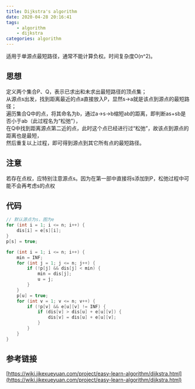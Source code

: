 ```yaml
---
title: Dijkstra's algorithm
date: 2020-04-28 20:16:41
tags: 
    - algorithm
    - dijkstra
categories: algorithm
---
```


适用于单源点最短路径，通常不能计算负权。时间复杂度O(n^2)。

## 思想
定义两个集合P、Q，表示已求出和未求出最短路径的顶点集；  
从源点s出发，找到距离最近的点a直接放入P，显然s->a就是该点到源点的最短路径；  
遍历集合Q中的点，将其命名为b，通过a->s->b缩短ab的距离，即判断as+sb是否小于ab（此过程名为“松弛”），  
在Q中找到距离源点第二近的点，此时这个点已经进行过“松弛”，故该点到源点的距离也是最短，  
然后重复以上过程，即可得到源点到其它所有点的最短路径。

## 注意
若存在点权，应特别注意源点s。因为在第一部中直接将s添加到P，松弛过程中可能不会再考虑s的点权

## 代码
``` cpp
// 默认源点为s，图为e
for (int i = 1; i <= n; i++) {
    dis[i] = e[s][i];
}
p[s] = true;

for (int i = 1; i <= n; i++) {
    min = INF;
    for (int j = 1; j <= n; j++) {
        if (!p[j] && dis[j] < min) {
            min = dis[j];
            u = j;
        }
    }
    p[u] = true;
    for (int v = 1; v <= n; v++) {
        if (!p[v] && e[u][v] != INF) {
            if (dis[v] > dis[u] + e[u][v]) {
                dis[v] = dis[u] + e[u][v];
            }
        }
    }
}

```

## 参考链接
[https://wiki.jikexueyuan.com/project/easy-learn-algorithm/dijkstra.html](https://wiki.jikexueyuan.com/project/easy-learn-algorithm/dijkstra.html)